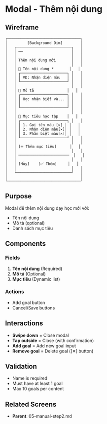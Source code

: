 # Modal - Thêm nội dung

## Wireframe

```
┌─────────────────────────────────┐
│         [Background Dim]        │
│   ┌─────────────────────────┐   │
│   │ ──                      │   │
│   │                         │   │
│   │ Thêm nội dung mới       │   │
│   │                         │   │
│   │ 📝 Tên nội dung *       │   │
│   │ ┌─────────────────────┐ │   │
│   │ │ VD: Nhận diện màu   │ │   │
│   │ └─────────────────────┘ │   │
│   │                         │   │
│   │ 📄 Mô tả               │   │
│   │ ┌─────────────────────┐ │   │
│   │ │ Học nhận biết và... │ │   │
│   │ │                     │ │   │
│   │ └─────────────────────┘ │   │
│   │                         │   │
│   │ 🎯 Mục tiêu học tập    │   │
│   │ ┌─────────────────────┐ │   │
│   │ │ 1. Gọi tên màu [✕] │ │   │
│   │ │ 2. Nhận diện màu[✕]│ │   │
│   │ │ 3. Phân biệt màu[✕]│ │   │
│   │ └─────────────────────┘ │   │
│   │                         │   │
│   │ [➕ Thêm mục tiêu]      │   │
│   │                         │   │
│   │ ───────────────────────  │   │
│   │                         │   │
│   │ [Hủy]    [✅ Thêm]     │   │
│   │                         │   │
│   └─────────────────────────┘   │
│                                 │
└─────────────────────────────────┘
```

## Purpose

Modal để thêm nội dung dạy học mới với:

- Tên nội dung
- Mô tả (optional)
- Danh sách mục tiêu

## Components

### Fields

1. **Tên nội dung** (Required)
2. **Mô tả** (Optional)
3. **Mục tiêu** (Dynamic list)

### Actions

- Add goal button
- Cancel/Save buttons

## Interactions

- **Swipe down** = Close modal
- **Tap outside** = Close (with confirmation)
- **Add goal** = Add new goal input
- **Remove goal** = Delete goal ([✕] button)

## Validation

- Name is required
- Must have at least 1 goal
- Max 10 goals per content

## Related Screens

- **Parent**: 05-manual-step2.md
